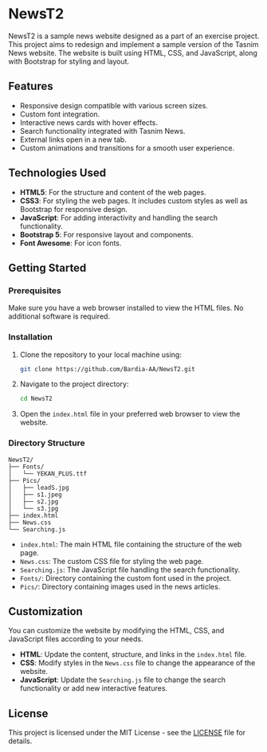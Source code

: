 # NewsT2

NewsT2 is a sample news website designed as a part of an exercise project. This project aims to redesign and implement a sample version of the Tasnim News website. The website is built using HTML, CSS, and JavaScript, along with Bootstrap for styling and layout.

## Features

- Responsive design compatible with various screen sizes.
- Custom font integration.
- Interactive news cards with hover effects.
- Search functionality integrated with Tasnim News.
- External links open in a new tab.
- Custom animations and transitions for a smooth user experience.

## Technologies Used

- **HTML5**: For the structure and content of the web pages.
- **CSS3**: For styling the web pages. It includes custom styles as well as Bootstrap for responsive design.
- **JavaScript**: For adding interactivity and handling the search functionality.
- **Bootstrap 5**: For responsive layout and components.
- **Font Awesome**: For icon fonts.

## Getting Started

### Prerequisites

Make sure you have a web browser installed to view the HTML files. No additional software is required.

### Installation

1. Clone the repository to your local machine using:
    ```sh
    git clone https://github.com/Bardia-AA/NewsT2.git
    ```
2. Navigate to the project directory:
    ```sh
    cd NewsT2
    ```
3. Open the `index.html` file in your preferred web browser to view the website.

### Directory Structure

```
NewsT2/
├── Fonts/
│   └── YEKAN_PLUS.ttf
├── Pics/
│   ├── leadS.jpg
│   ├── s1.jpeg
│   ├── s2.jpg
│   └── s3.jpg
├── index.html
├── News.css
└── Searching.js
```

- `index.html`: The main HTML file containing the structure of the web page.
- `News.css`: The custom CSS file for styling the web page.
- `Searching.js`: The JavaScript file handling the search functionality.
- `Fonts/`: Directory containing the custom font used in the project.
- `Pics/`: Directory containing images used in the news articles.

## Customization

You can customize the website by modifying the HTML, CSS, and JavaScript files according to your needs.

- **HTML**: Update the content, structure, and links in the `index.html` file.
- **CSS**: Modify styles in the `News.css` file to change the appearance of the website.
- **JavaScript**: Update the `Searching.js` file to change the search functionality or add new interactive features.

## License

This project is licensed under the MIT License - see the [LICENSE](LICENSE) file for details.
